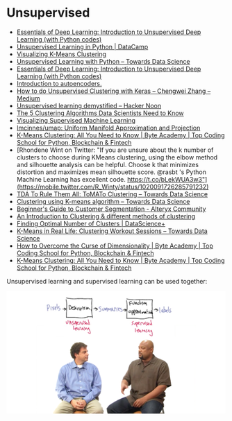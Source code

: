 # Unsupervised

* [Essentials of Deep Learning: Introduction to Unsupervised Deep Learning \(with Python codes\)](https://www.analyticsvidhya.com/blog/2018/05/essentials-of-deep-learning-trudging-into-unsupervised-deep-learning/)
* [Unsupervised Learning in Python \| DataCamp](https://www.datacamp.com/courses/unsupervised-learning-in-python)
* [Visualizing K-Means Clustering](https://www.naftaliharris.com/blog/visualizing-k-means-clustering/)
* [Unsupervised Learning with Python – Towards Data Science](https://towardsdatascience.com/unsupervised-learning-with-python-173c51dc7f03)
* [Essentials of Deep Learning: Introduction to Unsupervised Deep Learning \(with Python codes\)](https://www.analyticsvidhya.com/blog/2018/05/essentials-of-deep-learning-trudging-into-unsupervised-deep-learning/)
* [Introduction to autoencoders.](https://www.jeremyjordan.me/autoencoders/)
* [How to do Unsupervised Clustering with Keras – Chengwei Zhang – Medium](https://medium.com/@chengweizhang2012/how-to-do-unsupervised-clustering-with-keras-9e1284448437)
* [Unsupervised learning demystified – Hacker Noon](https://hackernoon.com/unsupervised-learning-demystified-4060eecedeaf)
* [The 5 Clustering Algorithms Data Scientists Need to Know](https://towardsdatascience.com/the-5-clustering-algorithms-data-scientists-need-to-know-a36d136ef68)
* [Visualizing Supervised Machine Learning](https://colab.research.google.com/github/DJCordhose/ai/blob/master/notebooks/scipy/ml-viz.ipynb)
* [lmcinnes/umap: Uniform Manifold Approximation and Projection](https://github.com/lmcinnes/umap)
* [K-Means Clustering: All You Need to Know \| Byte Academy \| Top Coding School for Python, Blockchain & Fintech](http://byteacademy.co/blog/k-means-clustering/)
* [Rhondene Wint on Twitter: "If you are unsure about the k number of clusters to choose during KMeans clustering, using the elbow method and silhouette analysis can be helpful. Choose k that minimizes distortion and maximizes mean silhouette score. @rasbt 's Python Machine Learning has excellent code. https://t.co/bLekWUA3w3"](https://mobile.twitter.com/R_Winty/status/1020091726285791232)
* [TDA To Rule Them All: ToMATo Clustering – Towards Data Science](https://towardsdatascience.com/tda-to-rule-them-all-tomato-clustering-878e03394a1)
* [Clustering using K-means algorithm – Towards Data Science](https://towardsdatascience.com/clustering-using-k-means-algorithm-81da00f156f6)
* [Beginner's Guide to Customer Segmentation - Alteryx Community](https://community.alteryx.com/t5/Data-Science-Blog/Beginner-s-Guide-to-Customer-Segmentation/ba-p/138442)
* [An Introduction to Clustering & different methods of clustering](https://www.analyticsvidhya.com/blog/2016/11/an-introduction-to-clustering-and-different-methods-of-clustering/)
* [Finding Optimal Number of Clusters \| DataScience+](https://datascienceplus.com/finding-optimal-number-of-clusters/)
* [K-Means in Real Life: Clustering Workout Sessions – Towards Data Science](https://towardsdatascience.com/k-means-in-real-life-clustering-workout-sessions-119946f9e8dd)
* [How to Overcome the Curse of Dimensionality \| Byte Academy \| Top Coding School for Python, Blockchain & Fintech](https://byteacademy.co/blog/overcome-dimensionailty-machinelearning)
* [K-Means Clustering: All You Need to Know \| Byte Academy \| Top Coding School for Python, Blockchain & Fintech](https://byteacademy.co/blog/k-means-clustering/)





Unsupervised learning and supervised learning can be used together:

![](../.gitbook/assets/image%20%2839%29.png)

